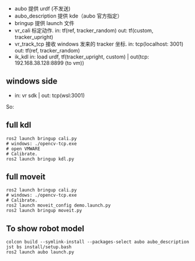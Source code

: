 - aubo 提供 urdf (不发送)
- aubo_description 提供 kde（aubo 官方指定）
- bringup 提供 launch 文件
- vr_cali 标定动作. in: tf(ref, tracker_random) out: tf(custom, tracker_upright)
- vr_track_tcp 接收 windows 发来的 tracker 坐标. in: tcp(localhost: 3001) out: tf(ref, tracker_random)
- ik_kdl in: load urdf, tf(tracker_upright, custom) | out(tcp: 192.168.38.128:8899 (to vm))

## windows side
- in: vr sdk | out: tcp(wsl:3001)

So:

## full kdl

```
ros2 launch bringup cali.py
# windows: ./opencv-tcp.exe
# open VMWARE
# Calibrate.
ros2 launch bringup kdl.py
```

## full moveit

```
ros2 launch bringup cali.py
# windows: ./opencv-tcp.exe
# Calibrate.
ros2 launch moveit_config demo.launch.py 
ros2 launch bringup moveit.py
```

## To show robot model

```
colcon build --symlink-install --packages-select aubo aubo_description
jst bs install/setup.bash
ros2 launch aubo launch.py
```
